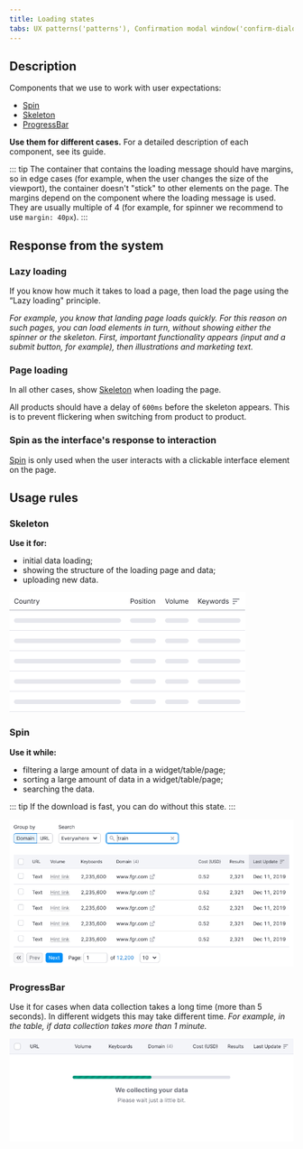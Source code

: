 ```yaml
---
title: Loading states
tabs: UX patterns('patterns'), Confirmation modal window('confirm-dialog'), Content in modal window('modal-content'), Empty page('empty-page'), Error message('global-errors'), Export('export'), FeedbackYesNo('feedback-yes-no'), Form('form'), Informer('informer'), Links order in ProductHead('links-order'), Loading states('loading-states'), ProjectCreate('project-create'), ProjectSelect('project-select'), Success state('success-state'), Summary('summary'), Validation('validation-form'), Web-performance('web-performance')
---
```


## Description

Components that we use to work with user expectations:

- [Spin](/components/spin/)
- [Skeleton](/components/skeleton/)
- [ProgressBar](/components/progress-bar/)

**Use them for different cases.** For a detailed description of each component, see its guide.

::: tip
The container that contains the loading message should have margins, so in edge cases (for example, when the user changes the size of the viewport), the container doesn't "stick" to other elements on the page. The margins depend on the component where the loading message is used. They are usually multiple of 4 (for example, for spinner we recommend to use `margin: 40px`).
:::

## Response from the system

### Lazy loading

If you know how much it takes to load a page, then load the page using the “Lazy loading" principle.

_For example, you know that landing page loads quickly. For this reason on such pages, you can load elements in turn, without showing either the spinner or the skeleton. First, important functionality appears (input and a submit button, for example), then illustrations and marketing text._

### Page loading

In all other cases, show [Skeleton](/components/skeleton) when loading the page.

All products should have a delay of `600ms` before the skeleton appears. This is to prevent flickering when switching from product to product.

### Spin as the interface's response to interaction

[Spin](/components/spin) is only used when the user interacts with a clickable interface element on the page.

## Usage rules

### Skeleton

**Use it for:**

- initial data loading;
- showing the structure of the loading page and data;
- uploading new data.

![](static/loading-skeleton.png)

### Spin

**Use it while:**

- filtering a large amount of data in a widget/table/page;
- sorting a large amount of data in a widget/table/page;
- searching the data.

::: tip
If the download is fast, you can do without this state.
:::

![](static/spin.png)

### ProgressBar

Use it for cases when data collection takes a long time (more than 5 seconds). In different widgets this may take different time. _For example, in the table, if data collection takes more than 1 minute._

![](static/progressbar.png)
